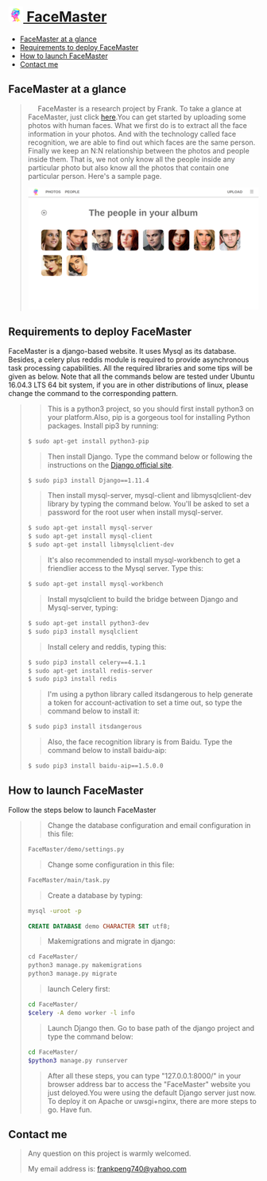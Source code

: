 # [<img src="welcome/static/images/tubiao.png" width="30"> FaceMaster](http://123.207.183.210/)
* [FaceMaster at a glance](#facemaster-at-a-glance)
* [Requirements to deploy FaceMaster](#requirements-to-deploy-facemaster)
* [How to launch FaceMaster](#how-to-launch-facemaster)
* [Contact me](#contact-me)

## FaceMaster at a glance
>&nbsp;&nbsp;&nbsp;&nbsp;&nbsp;FaceMaster is a research project by Frank. To take a glance at FaceMaster, just click [here](http://123.207.183.210/).You can get started by uploading some photos with human faces. What we first do is to extract all the face information in your photos. And with the technology called face recognition, we are able to find out which faces are the same person. Finally we keep an N:N relationship between the photos and people inside them. That is, we not only know all the people inside any particular photo but also know all the photos that contain one particular person. Here's a sample page.
>
>[<img src="sample.png">](http://123.207.183.210/)
## Requirements to deploy FaceMaster
FaceMaster is a django-based website. It uses Mysql as its database. Besides, a celery plus reddis module is required to provide asynchronous task processing capabilities. All the required libraries and some tips will be given as below. Note that all the commands below are tested under Ubuntu 16.04.3 LTS 64 bit system, if you are in other distributions of linux, please change the command to the corresponding pattern.
>>This is a python3 project, so you should first install python3 on your platform.Also, pip is a gorgeous tool for installing Python packages. Install pip3 by running:
>```bash
>$ sudo apt-get install python3-pip
>```
>>Then install Django. Type the command below or following the instructions on the [Django official site](https://www.djangoproject.com/).
>```bash
>$ sudo pip3 install Django==1.11.4
>```
>>Then install mysql-server, mysql-client and libmysqlclient-dev library by typing the command below. You'll be asked to set a password for the root user when install mysql-server.
>```bash
>$ sudo apt-get install mysql-server
>$ sudo apt-get install mysql-client
>$ sudo apt-get install libmysqlclient-dev
>```
>>It's also recommended to install mysql-workbench to get a friendlier access to the Mysql server. Type this:
>```bash
>$ sudo apt-get install mysql-workbench
>```
>>Install mysqlclient to build the bridge between Django and Mysql-server, typing:
>```bash
>$ sudo apt-get install python3-dev
>$ sudo pip3 install mysqlclient
>```
>>Install celery and reddis, typing this:
>```bash
>$ sudo pip3 install celery==4.1.1
>$ sudo apt-get install redis-server
>$ sudo pip3 install redis
>```
>>I'm using a python library called itsdangerous to help generate a token for account-activation to set a time out, so type the command below to install it:
>```bash
>$ sudo pip3 install itsdangerous
>```
>>Also, the face recognition library is from Baidu. Type the command below to install baidu-aip:
>```bash
>$ sudo pip3 install baidu-aip==1.5.0.0
>```
## How to launch FaceMaster
Follow the steps below to launch FaceMaster
>>Change the database configuration and email configuration in this file:
>```bash
>FaceMaster/demo/settings.py
>```
>>Change some configuration in this file:
>```bash
>FaceMaster/main/task.py
>```
>>Create a database by typing:
>```bash
>mysql -uroot -p
>```
>```SQL
>CREATE DATABASE demo CHARACTER SET utf8;
>```
>>Makemigrations and migrate in django:
>```python
>cd FaceMaster/
>python3 manage.py makemigrations
>python3 manage.py migrate
>```
>>launch Celery first:
>```bash
>cd FaceMaster/
>$celery -A demo worker -l info
>```
>>Launch Django then. Go to base path of the django project and type the command below:
>```bash
>cd FaceMaster/
>$python3 manage.py runserver
>```
>>After all these steps, you can type "127.0.0.1:8000/" in your browser address bar to access the "FaceMaster" website you just deloyed.You were using the default Django server just now. To deploy it on Apache or uwsgi+nginx, there are more steps to go. Have fun.
## Contact me
>Any question on this project is warmly welcomed.
>
>My email address is: frankpeng740@yahoo.com
